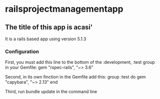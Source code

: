 # railsprojectmanagementapp
## The title of this app is acasi'

It is a rails based app using version 5.1.3

### Configuration

First, you must add this line to the bottom of the :development, :test group in your Gemfile:
        gem "rspec-rails", "~> 3.6"
        
Second, in its own finction in the Gemfile add this: 
        group :test do
          gem "capybara", "~> 2.13"
        end
        
Third, run bundle update in the command line

